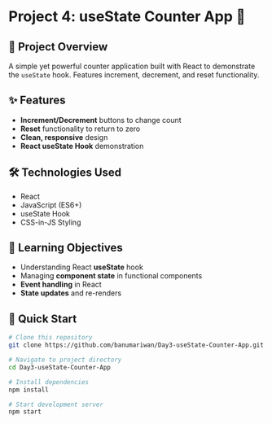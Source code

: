 # Project 4: useState Counter App 🎯

## 🚀 Project Overview
A simple yet powerful counter application built with React to demonstrate the `useState` hook. Features increment, decrement, and reset functionality.

## ✨ Features
- **Increment/Decrement** buttons to change count
- **Reset** functionality to return to zero
- **Clean, responsive** design
- **React useState Hook** demonstration

## 🛠️ Technologies Used
- React
- JavaScript (ES6+)
- useState Hook
- CSS-in-JS Styling

## 🎯 Learning Objectives
- Understanding React **useState** hook
- Managing **component state** in functional components
- **Event handling** in React
- **State updates** and re-renders

## 🚀 Quick Start
```bash
# Clone this repository
git clone https://github.com/banumariwan/Day3-useState-Counter-App.git

# Navigate to project directory
cd Day3-useState-Counter-App

# Install dependencies
npm install

# Start development server
npm start
